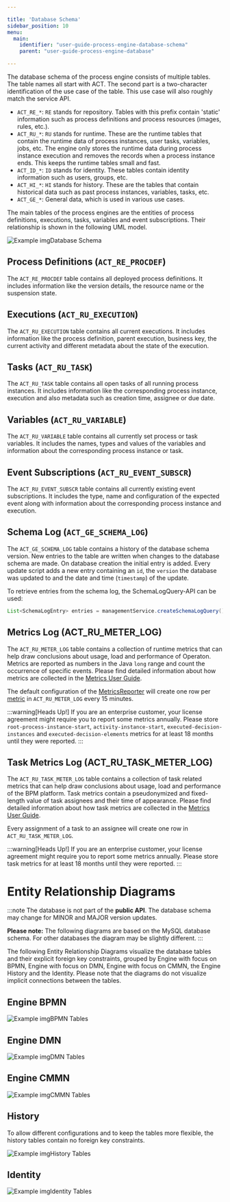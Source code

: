 ```yaml
---

title: 'Database Schema'
sidebar_position: 10
menu:
  main:
    identifier: "user-guide-process-engine-database-schema"
    parent: "user-guide-process-engine-database"

---
```


The database schema of the process engine consists of multiple tables.
The table names all start with ACT. The second part is a two-character
identification of the use case of the table. This use case will also roughly
match the service API.

* `ACT_RE_*`: `RE` stands for repository. Tables with this prefix contain 'static' information such as process definitions and process resources (images, rules, etc.).
* `ACT_RU_*`: `RU` stands for runtime. These are the runtime tables that contain the runtime data of process instances, user tasks, variables, jobs, etc. The engine only stores the runtime data during process instance execution and removes the records when a process instance ends. This keeps the runtime tables small and fast.
* `ACT_ID_*`: `ID` stands for identity. These tables contain identity information such as users, groups, etc.
* `ACT_HI_*`: `HI` stands for history. These are the tables that contain historical data such as past process instances, variables, tasks, etc.
* `ACT_GE_*`: General data, which is used in various use cases.

The main tables of the process engines are the entities of process definitions, executions, tasks, variables and
event subscriptions. Their relationship is shown in the following UML model.

![Example img](./../img/database-schema.png)Database Schema


## Process Definitions (`ACT_RE_PROCDEF`)

The `ACT_RE_PROCDEF` table contains all deployed process definitions. It
includes information like the version details, the resource name or the
suspension state.


## Executions (`ACT_RU_EXECUTION`)

The `ACT_RU_EXECUTION` table contains all current executions. It includes
information like the process definition, parent execution, business key, the
current activity and different metadata about the state of the execution.


## Tasks (`ACT_RU_TASK`)

The `ACT_RU_TASK` table contains all open tasks of all running process
instances. It includes information like the corresponding process instance,
execution and also metadata such as creation time, assignee or due date.


## Variables (`ACT_RU_VARIABLE`)

The `ACT_RU_VARIABLE` table contains all currently set process or task
variables. It includes the names, types and values of the variables and
information about the corresponding process instance or task.


## Event Subscriptions (`ACT_RU_EVENT_SUBSCR`)

The `ACT_RU_EVENT_SUBSCR` table contains all currently existing event
subscriptions. It includes the type, name and configuration of the expected
event along with information about the corresponding process instance and
execution.

## Schema Log (`ACT_GE_SCHEMA_LOG`)

The `ACT_GE_SCHEMA_LOG` table contains a history of the database
schema version. New entries to the table are written when changes to
the database schema are made. On database creation the initial entry
is added. Every update script adds a new entry containing an `id`,
the `version` the database was updated to and the date and time
(`timestamp`) of the update.

To retrieve entries from the schema log, the SchemaLogQuery-API can be
used:
```java
List<SchemaLogEntry> entries = managementService.createSchemaLogQuery().list();
```

## Metrics Log (ACT_RU_METER_LOG)

The `ACT_RU_METER_LOG` table contains a collection of runtime metrics that can help draw conclusions about usage, load
and performance of Operaton. Metrics are reported as numbers in the Java `long` range and count the occurrence of
specific events. Please find detailed information about how metrics are collected in the [Metrics User Guide](../../process-engine/metrics.md).

The default configuration of the [MetricsReporter](../../process-engine/metrics.md#metrics-reporter) will create one row per [metric](../../process-engine/metrics.md#built-in-metrics) in `ACT_RU_METER_LOG` every 15 minutes.

:::warning[Heads Up!]
If you are an enterprise customer, your license agreement might require you to report some metrics annually. Please store `root-process-instance-start`, `activity-instance-start`, `executed-decision-instances` and `executed-decision-elements` metrics for at least 18 months until they were reported.
:::

## Task Metrics Log (ACT_RU_TASK_METER_LOG)

The `ACT_RU_TASK_METER_LOG` table contains a collection of task related metrics that can help draw conclusions about usage, load
and performance of the BPM platform. Task metrics contain a pseudonymized and fixed-length value of task assignees and their time of appearance. Please find detailed information about how task metrics are collected in the [Metrics User Guide](../../process-engine/metrics.md).

Every assignment of a task to an assignee will create one row in `ACT_RU_TASK_METER_LOG`.

:::warning[Heads Up!]
If you are an enterprise customer, your license agreement might require you to report some metrics annually. Please store task metrics for at least 18 months until they were reported.
:::

# Entity Relationship Diagrams

:::note
  The database is not part of the **public API**. The database schema may change for MINOR and MAJOR version updates.

  **Please note:**
  The following diagrams are based on the MySQL database schema. For other databases the diagram may be slightly different.
:::


The following Entity Relationship Diagrams visualize the database tables and their explicit foreign key constraints, grouped by Engine with focus on BPMN, Engine with focus on DMN, Engine with focus on CMMN, the Engine History and the Identity. Please note that the diagrams do not visualize implicit connections between the tables.


## Engine BPMN

![Example img](./../img/erd_722_bpmn.svg)BPMN Tables


## Engine DMN

![Example img](./../img/erd_722_dmn.svg)DMN Tables


## Engine CMMN

![Example img](./../img/erd_722_cmmn.svg)CMMN Tables


## History

To allow different configurations and to keep the tables more flexible, the history tables contain no foreign key constraints.

![Example img](./../img/erd_722_history.svg)History Tables


## Identity

![Example img](./../img/erd_722_identity.svg)Identity Tables